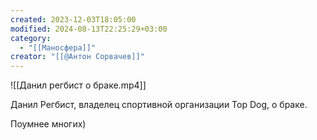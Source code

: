 ```yaml
---
created: 2023-12-03T18:05:00
modified: 2024-08-13T22:25:29+03:00
category:
  - "[[Маносфера]]"
creator: "[[@Антон Сорвачев]]"
---
```


![[Данил регбист о браке.mp4]]

Данил Регбист, владелец спортивной организации Top Dog, о браке.

Поумнее многих)
